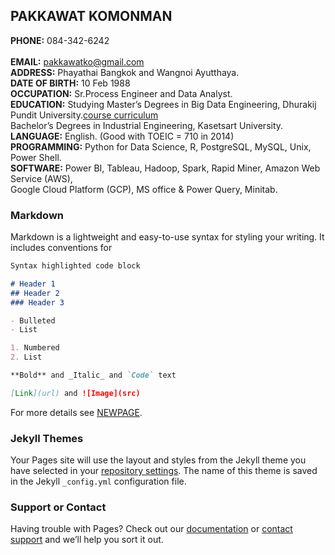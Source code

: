 ## PAKKAWAT KOMONMAN

**PHONE:**         084-342-6242<br />   
**EMAIL:**         pakkawatko@gmail.com<br />
**ADDRESS:**       Phayathai Bangkok and Wangnoi Ayutthaya.<br />
**DATE OF BIRTH:** 10 Feb 1988<br />
**OCCUPATION:**    Sr.Process Engineer and Data Analyst.<br />
**EDUCATION:**     Studying Master’s Degrees in Big Data Engineering, Dhurakij Pundit University.[course curriculum](https://cite.dpu.ac.th/bigdata/master-bigdata/structure-bigdata.html)<br />
                   Bachelor’s Degrees in Industrial Engineering, Kasetsart University.<br />
**LANGUAGE:**      English. (Good with TOEIC = 710 in 2014)<br />
**PROGRAMMING:**   Python for Data Science, R, PostgreSQL, MySQL, Unix, Power Shell.<br />
**SOFTWARE:**      Power BI, Tableau, Hadoop, Spark, Rapid Miner, Amazon Web Service (AWS),<br /> 
                   Google Cloud Platform (GCP), MS office & Power Query, Minitab.<br />


### Markdown

Markdown is a lightweight and easy-to-use syntax for styling your writing. It includes conventions for

```markdown
Syntax highlighted code block

# Header 1
## Header 2
### Header 3

- Bulleted
- List

1. Numbered
2. List

**Bold** and _Italic_ and `Code` text

[Link](url) and ![Image](src)
```

For more details see [NEWPAGE](https://pakkawatk.github.io/portfolio/page1).

### Jekyll Themes

Your Pages site will use the layout and styles from the Jekyll theme you have selected in your [repository settings](https://github.com/Pakkawatk/pakkawatko/settings/pages). The name of this theme is saved in the Jekyll `_config.yml` configuration file.

### Support or Contact

Having trouble with Pages? Check out our [documentation](https://docs.github.com/categories/github-pages-basics/) or [contact support](https://support.github.com/contact) and we’ll help you sort it out.
